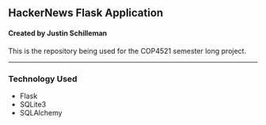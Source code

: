 ## HackerNews Flask Application

#### Created by Justin Schilleman

This is the repository being used for the COP4521 semester long project.

---

### Technology Used

- Flask
- SQLite3
- SQLAlchemy
